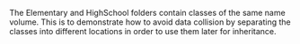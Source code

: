 ﻿The Elementary and HighSchool folders contain classes of the same name volume. This is to demonstrate how to avoid data collision
by separating the classes into different locations in order to use them later for inheritance.